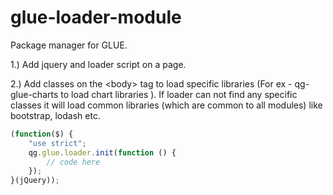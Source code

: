 
# glue-loader-module

Package manager for GLUE.


1.) Add jquery and loader script on a page.

2.) Add classes on the &lt;body&gt; tag to load specific libraries (For ex - qg-glue-charts to load chart libraries ). If loader can not find any specific classes it will load common libraries (which are common to all modules) like bootstrap, lodash etc.
```javascript
(function($) {
    "use strict";
    qg.glue.loader.init(function () {
        // code here
    });
}(jQuery));


